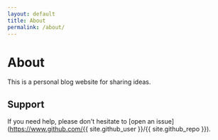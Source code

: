 ```yaml
---
layout: default
title: About
permalink: /about/
---
```


# About

This is a personal blog website for sharing ideas.

## Support

If you need help, please don't hesitate to [open an issue](https://www.github.com/{{ site.github_user }}/{{ site.github_repo }}).